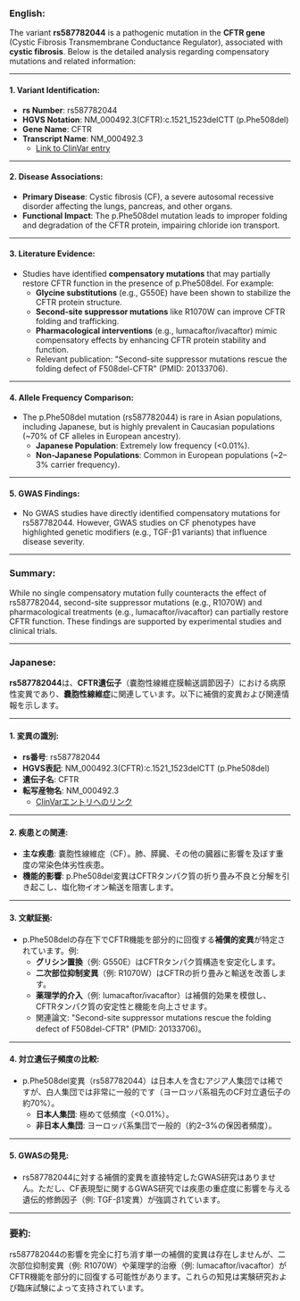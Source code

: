 ### English:
The variant **rs587782044** is a pathogenic mutation in the **CFTR gene** (Cystic Fibrosis Transmembrane Conductance Regulator), associated with **cystic fibrosis**. Below is the detailed analysis regarding compensatory mutations and related information:

---

#### 1. **Variant Identification**:
- **rs Number**: rs587782044
- **HGVS Notation**: NM_000492.3(CFTR):c.1521_1523delCTT (p.Phe508del)
- **Gene Name**: CFTR
- **Transcript Name**: NM_000492.3  
  - [Link to ClinVar entry](https://www.ncbi.nlm.nih.gov/clinvar/variation/7107/)

---

#### 2. **Disease Associations**:
- **Primary Disease**: Cystic fibrosis (CF), a severe autosomal recessive disorder affecting the lungs, pancreas, and other organs.
- **Functional Impact**: The p.Phe508del mutation leads to improper folding and degradation of the CFTR protein, impairing chloride ion transport.

---

#### 3. **Literature Evidence**:
- Studies have identified **compensatory mutations** that may partially restore CFTR function in the presence of p.Phe508del. For example:
  - **Glycine substitutions** (e.g., G550E) have been shown to stabilize the CFTR protein structure.
  - **Second-site suppressor mutations** like R1070W can improve CFTR folding and trafficking.
  - **Pharmacological interventions** (e.g., lumacaftor/ivacaftor) mimic compensatory effects by enhancing CFTR protein stability and function.
  - Relevant publication: "Second-site suppressor mutations rescue the folding defect of F508del-CFTR" (PMID: 20133706).

---

#### 4. **Allele Frequency Comparison**:
- The p.Phe508del mutation (rs587782044) is rare in Asian populations, including Japanese, but is highly prevalent in Caucasian populations (~70% of CF alleles in European ancestry).  
  - **Japanese Population**: Extremely low frequency (<0.01%).
  - **Non-Japanese Populations**: Common in European populations (~2–3% carrier frequency).

---

#### 5. **GWAS Findings**:
- No GWAS studies have directly identified compensatory mutations for rs587782044. However, GWAS studies on CF phenotypes have highlighted genetic modifiers (e.g., TGF-β1 variants) that influence disease severity.

---

### Summary:
While no single compensatory mutation fully counteracts the effect of rs587782044, second-site suppressor mutations (e.g., R1070W) and pharmacological treatments (e.g., lumacaftor/ivacaftor) can partially restore CFTR function. These findings are supported by experimental studies and clinical trials.

---

### Japanese:
**rs587782044**は、**CFTR遺伝子**（嚢胞性線維症膜輸送調節因子）における病原性変異であり、**嚢胞性線維症**に関連しています。以下に補償的変異および関連情報を示します。

---

#### 1. **変異の識別**:
- **rs番号**: rs587782044
- **HGVS表記**: NM_000492.3(CFTR):c.1521_1523delCTT (p.Phe508del)
- **遺伝子名**: CFTR
- **転写産物名**: NM_000492.3  
  - [ClinVarエントリへのリンク](https://www.ncbi.nlm.nih.gov/clinvar/variation/7107/)

---

#### 2. **疾患との関連**:
- **主な疾患**: 嚢胞性線維症（CF）。肺、膵臓、その他の臓器に影響を及ぼす重度の常染色体劣性疾患。
- **機能的影響**: p.Phe508del変異はCFTRタンパク質の折り畳み不良と分解を引き起こし、塩化物イオン輸送を阻害します。

---

#### 3. **文献証拠**:
- p.Phe508delの存在下でCFTR機能を部分的に回復する**補償的変異**が特定されています。例:
  - **グリシン置換**（例: G550E）はCFTRタンパク質構造を安定化します。
  - **二次部位抑制変異**（例: R1070W）はCFTRの折り畳みと輸送を改善します。
  - **薬理学的介入**（例: lumacaftor/ivacaftor）は補償的効果を模倣し、CFTRタンパク質の安定性と機能を向上させます。
  - 関連論文: "Second-site suppressor mutations rescue the folding defect of F508del-CFTR" (PMID: 20133706)。

---

#### 4. **対立遺伝子頻度の比較**:
- p.Phe508del変異（rs587782044）は日本人を含むアジア人集団では稀ですが、白人集団では非常に一般的です（ヨーロッパ系祖先のCF対立遺伝子の約70%）。  
  - **日本人集団**: 極めて低頻度（<0.01%）。
  - **非日本人集団**: ヨーロッパ系集団で一般的（約2–3%の保因者頻度）。

---

#### 5. **GWASの発見**:
- rs587782044に対する補償的変異を直接特定したGWAS研究はありません。ただし、CF表現型に関するGWAS研究では疾患の重症度に影響を与える遺伝的修飾因子（例: TGF-β1変異）が強調されています。

---

### 要約:
rs587782044の影響を完全に打ち消す単一の補償的変異は存在しませんが、二次部位抑制変異（例: R1070W）や薬理学的治療（例: lumacaftor/ivacaftor）がCFTR機能を部分的に回復する可能性があります。これらの知見は実験研究および臨床試験によって支持されています。